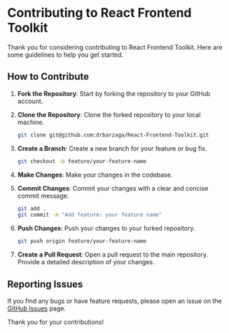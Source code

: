# Contributing to React Frontend Toolkit

Thank you for considering contributing to React Frontend Toolkit. Here are some guidelines to help you get started.

## How to Contribute

1. **Fork the Repository**: Start by forking the repository to your GitHub account.

2. **Clone the Repository**: Clone the forked repository to your local machine.

   ```sh
   git clone git@github.com:drbarzaga/React-Frontend-Toolkit.git
   ```

3. **Create a Branch**: Create a new branch for your feature or bug fix.

   ```sh
   git checkout -b feature/your-feature-name
   ```

4. **Make Changes**: Make your changes in the codebase.

5. **Commit Changes**: Commit your changes with a clear and concise commit message.

   ```sh
   git add .
   git commit -m "Add feature: your feature name"
   ```

6. **Push Changes**: Push your changes to your forked repository.

   ```sh
   git push origin feature/your-feature-name
   ```

7. **Create a Pull Request**: Open a pull request to the main repository. Provide a detailed description of your changes.

## Reporting Issues

If you find any bugs or have feature requests, please open an issue on the [GitHub Issues](https://github.com/drbarzaga/React-Frontend-Toolkit/issues) page.

Thank you for your contributions!

